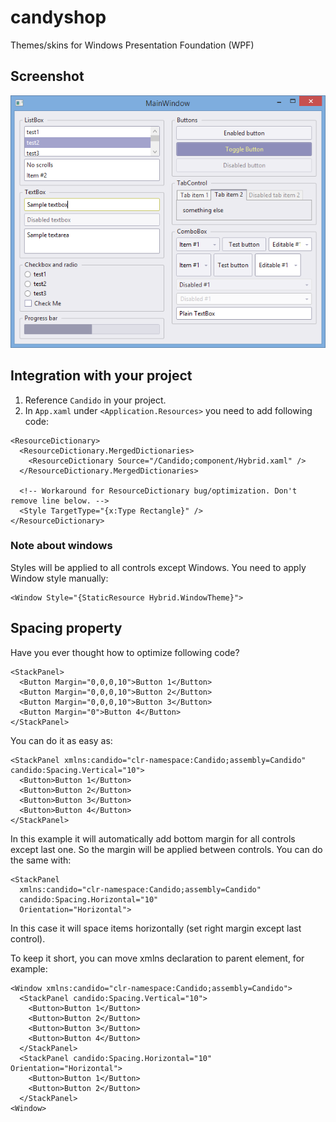 # candyshop
Themes/skins for Windows Presentation Foundation (WPF)

## Screenshot
![something](Screenshots/screenshot.png)

## Integration with your project
1. Reference `Candido` in your project.
2. In `App.xaml` under `<Application.Resources>` you need to add following code:
```xaml
<ResourceDictionary>
  <ResourceDictionary.MergedDictionaries>
    <ResourceDictionary Source="/Candido;component/Hybrid.xaml" />
  </ResourceDictionary.MergedDictionaries>
  
  <!-- Workaround for ResourceDictionary bug/optimization. Don't remove line below. -->
  <Style TargetType="{x:Type Rectangle}" />
</ResourceDictionary>
```

### Note about windows
Styles will be applied to all controls except Windows. You need to apply Window style manually:
```xaml
<Window Style="{StaticResource Hybrid.WindowTheme}">
```

## Spacing property
Have you ever thought how to optimize following code?

```xaml
<StackPanel>
  <Button Margin="0,0,0,10">Button 1</Button>
  <Button Margin="0,0,0,10">Button 2</Button>
  <Button Margin="0,0,0,10">Button 3</Button>
  <Button Margin="0">Button 4</Button>
</StackPanel>
```

You can do it as easy as:
```xaml
<StackPanel xmlns:candido="clr-namespace:Candido;assembly=Candido" candido:Spacing.Vertical="10">
  <Button>Button 1</Button>
  <Button>Button 2</Button>
  <Button>Button 3</Button>
  <Button>Button 4</Button>
</StackPanel>
```

In this example it will automatically add bottom margin for all controls except last one. So the margin will be applied between controls. You can do the same with:
```xaml
<StackPanel
  xmlns:candido="clr-namespace:Candido;assembly=Candido"
  candido:Spacing.Horizontal="10"
  Orientation="Horizontal">
```
In this case it will space items horizontally (set right margin except last control).

To keep it short, you can move xmlns declaration to parent element, for example:
```xaml
<Window xmlns:candido="clr-namespace:Candido;assembly=Candido">
  <StackPanel candido:Spacing.Vertical="10">
    <Button>Button 1</Button>
    <Button>Button 2</Button>
    <Button>Button 3</Button>
    <Button>Button 4</Button>
  </StackPanel>
  <StackPanel candido:Spacing.Horizontal="10" Orientation="Horizontal">
    <Button>Button 1</Button>
    <Button>Button 2</Button>
  </StackPanel>
<Window>
```
